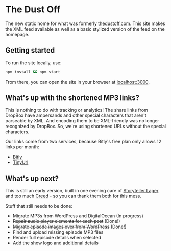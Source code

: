 # The Dust Off

The new static home for what was formerly [thedustoff.com](http://thedustoff.com). This site makes the XML feed available as well as a basic stylized version of the feed on the homepage.

## Getting started

To run the site locally, use:

```bash
npm install && npm start
```

From there, you can open the site in your browser at [localhost:3000](http://localhost:3000/).

## What's up with the shortened MP3 links?

This is nothing to do with tracking or analytics! The share links from DropBox have ampersands and other special characters that aren't parseable by XML. And encoding them to be XML-friendly was no longer recognized by DropBox. So, we're using shortened URLs without the special characters.

Our links come from two services, because Bitly's free plan only allows 12 links per month:

- [Bitly](https://app.bitly.com/Bncg2eEidLO/links)
- [TinyUrl](https://tinyurl.com/app/my-urls)

## What's up next?

This is still an early version, built in one evening care of [Storyteller Lager](https://www.storytellerbeverages.com/) and too much [Creed](https://www.youtube.com/watch?v=J16lInLZRms) - so you can thank them both for this mess.

Stuff that still needs to be done:

- Migrate MP3s from WordPress and DigitalOcean (In progress)
- ~~Repair audio player elements for each post~~ (Done!)
- ~~Migrate episode images over from WordPress~~ (Done!)
- Find and upload missing episode MP3 files
- Render full episode details when selected
- Add the show logo and additional details
